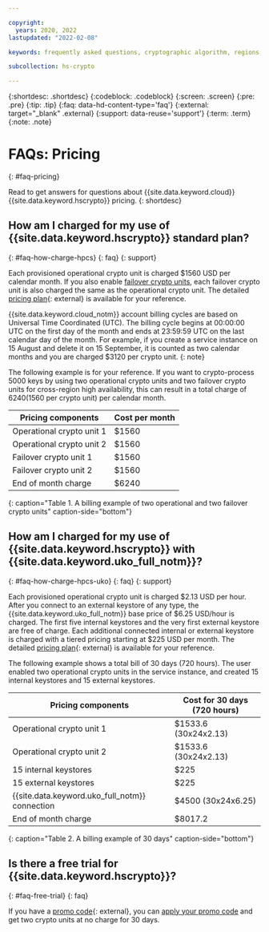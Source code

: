 ```yaml
---

copyright:
  years: 2020, 2022
lastupdated: "2022-02-08"

keywords: frequently asked questions, cryptographic algorithm, regions, pricing, security compliance, key ceremony, critical security parameters, cryptographic module, security Level, fips, provisioning and operations

subcollection: hs-crypto

---
```


{:shortdesc: .shortdesc}
{:codeblock: .codeblock}
{:screen: .screen}
{:pre: .pre}
{:tip: .tip}
{:faq: data-hd-content-type='faq'}
{:external: target="_blank" .external}
{:support: data-reuse='support'}
{:term: .term}
{:note: .note}

# FAQs: Pricing
{: #faq-pricing}

Read to get answers for questions about {{site.data.keyword.cloud}} {{site.data.keyword.hscrypto}} pricing.
{: shortdesc}

## How am I charged for my use of {{site.data.keyword.hscrypto}} standard plan?
{: #faq-how-charge-hpcs}
{: faq}
{: support}

Each provisioned operational crypto unit is charged $1560 USD per calendar month. If you also enable [failover crypto units](/docs/hs-crypto?topic=hs-crypto-understand-concepts#crypto-unit-concept), each failover crypto unit is also charged the same as the operational crypto unit. The detailed [pricing plan](https://cloud.ibm.com/catalog/services/hyper-protect-crypto-services){: external} is available for your reference.

{{site.data.keyword.cloud_notm}} account billing cycles are based on Universal Time Coordinated (UTC). The billing cycle begins at 00:00:00 UTC on the first day of the month and ends at 23:59:59 UTC on the last calendar day of the month. For example, if you create a service instance on 15 August and delete it on 15 September, it is counted as two calendar months and you are charged $3120 per crypto unit.
{: note}

The following example is for your reference. If you want to crypto-process 5000 keys by using two operational crypto units and two failover crypto units for cross-region high availability, this can result in a total charge of $6240 ($1560 per crypto unit) per calendar month.

| Pricing components | Cost per month |
|-----|----------------|
| Operational crypto unit 1 | $1560 |
| Operational crypto unit 2 | $1560 |
| Failover crypto unit 1 | $1560 |
| Failover crypto unit 2 | $1560 |
| End of month charge | $6240  |
{: caption="Table 1. A billing example of two operational and two failover crypto units" caption-side="bottom"}

## How am I charged for my use of {{site.data.keyword.hscrypto}} with {{site.data.keyword.uko_full_notm}}?
{: #faq-how-charge-hpcs-uko}
{: faq}
{: support}

Each provisioned operational crypto unit is charged $2.13 USD per hour. After you connect to an external keystore of any type, the {{site.data.keyword.uko_full_notm}} base price of $6.25 USD/hour is charged. The first five internal keystores and the very first external keystore are free of charge. Each additional connected internal or external keystore is charged with a tiered pricing starting at $225 USD per month. The detailed [pricing plan](https://cloud.ibm.com/catalog/services/hyper-protect-crypto-services){: external} is available for your reference.

The following example shows a total bill of 30 days (720 hours). The user enabled two operational crypto units in the service instance, and created 15 internal keystores and 15 external keystores.

| Pricing components | Cost for 30 days (720 hours) |
|-----|----------------|
| Operational crypto unit 1 | $1533.6 (30x24x2.13) |
| Operational crypto unit 2 | $1533.6 (30x24x2.13) |
| 15 internal keystores | $225 |
| 15 external keystores | $225 |
| {{site.data.keyword.uko_full_notm}} connection | $4500 (30x24x6.25) |
| End of month charge | $8017.2  |
{: caption="Table 2. A billing example of 30 days" caption-side="bottom"}

## Is there a free trial for {{site.data.keyword.hscrypto}}?
{: #faq-free-trial}
{: faq}

If you have a [promo code](https://www.ibm.com/cloud/hyper-protect-crypto){: external}, you can [apply your promo code](/docs/billing-usage?topic=billing-usage-applying-promo-codes) and get two crypto units at no charge for 30 days.
